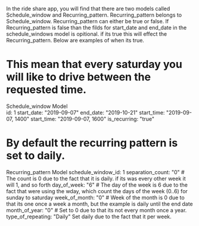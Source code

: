 In the ride share app, you will find that there are two models called Schedule_window and Recurring_pattern. 
Recurring_pattern belongs to Schedule_window. Recurring_pattern can either be true or false. 
If Recurring_pattern is false than the filds for start_date and end_date in the schedule_windows model
is opitional. if its true this will effect the Recurring_pattern. Below are examples of when its true.



# This mean that every saturday you will like to drive between the requested time. 
Schedule_window Model  
id: 1
start_date: "2019-09-07"
end_date: "2019-10-21"
start_time: "2019-09-07, 1400"
start_time: "2019-09-07, 1600"
is_recurring: "true"


# By default the recurring pattern is set to daily. 
Recurring_pattern Model 
schedule_window_id: 1 
separation_count: "0" # The count is 0 due to the fact that it is daily. if its was every other week it will 1, and so forth
day_of_week: "6" # The day of the week is 6 due to the fact that were using the wday, which count the days of the week (0..6) for sunday to saturday
week_of_month: "0" # Week of the month is 0 due to that its one once a week a month, but the example is daily until the end date
month_of_year: "0" # Set to 0 due to that its not every month once a year. 
type_of_repeating: "Daily" Set daily due to the fact that it per week. 


